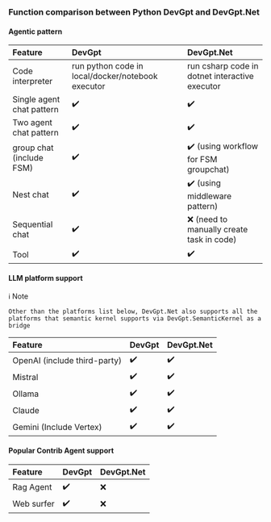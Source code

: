 ### Function comparison between Python DevGpt and DevGpt\.Net


#### Agentic pattern

| Feature | DevGpt | DevGpt\.Net |
| :---------------- | :------ | :---- |
| Code interpreter | run python code in local/docker/notebook executor | run csharp code in dotnet interactive executor |
| Single agent chat pattern | ✔️ | ✔️ |
| Two agent chat pattern | ✔️ | ✔️ |
| group chat (include FSM)| ✔️ | ✔️ (using workflow for FSM groupchat) |
| Nest chat| ✔️ | ✔️ (using middleware pattern)|
|Sequential chat | ✔️ | ❌ (need to manually create task in code) |
| Tool | ✔️ | ✔️ |


#### LLM platform support

ℹ️ Note 

``` Other than the platforms list below, DevGpt.Net also supports all the platforms that semantic kernel supports via DevGpt.SemanticKernel as a bridge ```

| Feature | DevGpt | DevGpt\.Net |
| :---------------- | :------ | :---- |
| OpenAI (include third-party) | ✔️ | ✔️ |
| Mistral |	✔️|	✔️|
| Ollama |	✔️|	✔️|
|Claude	|✔️	|✔️|
|Gemini (Include Vertex) | ✔️ | ✔️ |

#### Popular Contrib Agent support


| Feature | DevGpt | DevGpt\.Net |
| :---------------- | :------ | :---- |
| Rag Agent |	✔️|	❌ |
| Web surfer |	✔️|	❌ |
